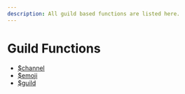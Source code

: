 ```yaml
---
description: All guild based functions are listed here.
---
```


# Guild Functions

* [$channel](channel.md)
* [$emoji](emoji.md)
* [$guild](guild.md)

